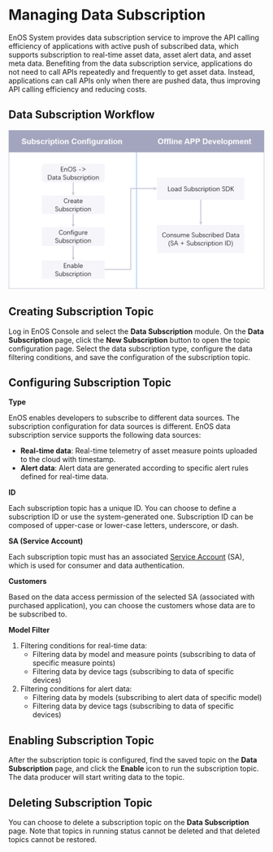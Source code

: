 # Managing Data Subscription
EnOS System provides data subscription service to improve the API calling efficiency of applications with active push of subscribed data, which supports subscription to real-time asset data, asset alert data, and asset meta data. Benefiting from the data subscription service, applications do not need to call APIs repeatedly and frequently to get asset data. Instead, applications can call APIs only when there are pushed data, thus improving API calling efficiency and reducing costs.



## Data Subscription Workflow
![](media/data_subscription_process.png)

## Creating Subscription Topic
Log in EnOS Console and select the **Data Subscription** module. On the **Data Subscription** page, click the **New Subscription** button to open the topic configuration page. Select the data subscription type, configure the data filtering conditions, and save the configuration of the subscription topic.



## Configuring Subscription Topic

**Type**

EnOS enables developers to subscribe to different data sources. The subscription configuration for data sources is different. EnOS data subscription service supports the following data sources:

- **Real-time data**: Real-time telemetry of asset measure points uploaded to the cloud with timestamp.
- **Alert data**: Alert data are generated according to specific alert rules defined for real-time data.

**ID**

Each subscription topic has a unique ID. You can choose to define a subscription ID or use the system-generated one. Subscription ID can be composed of upper-case or lower-case letters, underscore, or dash.

**SA (Service Account)**

Each subscription topic must has an associated [Service Account](https://www.envisioniot.com/docs/app-development/en/latest/managing_apps.html#registering-an-application) (SA), which is used for consumer and data authentication.

**Customers**

Based on the data access permission of the selected SA (associated with purchased application), you can choose the customers whose data are to be subscribed to.

**Model Filter**

1. Filtering conditions for real-time data:
   - Filtering data by model and measure points (subscribing to data of specific measure points)
   - Filtering data by device tags (subscribing to data of specific devices)
2. Filtering conditions for alert data:
   - Filtering data by models (subscribing to alert data of specific model)
   - Filtering data by device tags (subscribing to data of specific devices)



## Enabling Subscription Topic

After the subscription topic is configured, find the saved topic on the **Data Subscription** page, and click the **Enable** icon to run the subscription topic. The data producer will start writing data to the topic.



## Deleting Subscription Topic

You can choose to delete a subscription topic on the **Data Subscription** page. Note that topics in running status cannot be deleted and that deleted topics cannot be restored.
